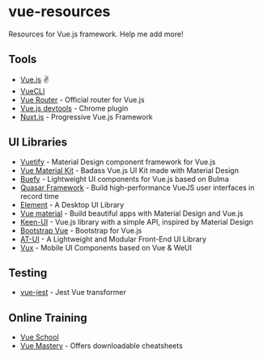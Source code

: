 # vue-resources
Resources for Vue.js framework. Help me add more! 

## Tools
- [Vue.js](https://vuejs.org/) :v:
- [VueCLI](https://cli.vuejs.org/)
- [Vue Router](https://router.vuejs.org/) - Official router for Vue.js
- [Vue.js devtools](https://chrome.google.com/webstore/detail/vuejs-devtools/nhdogjmejiglipccpnnnanhbledajbpd?hl=en) - Chrome plugin
- [Nuxt.js](https://nuxtjs.org/) - Progressive Vue.js Framework

## UI Libraries
- [Vuetify](https://vuetifyjs.com/) - Material Design component framework for Vue.js
- [Vue Material Kit](https://www.creative-tim.com/product/vue-material-kit) - Badass Vue.js UI Kit made with Material Design
- [Buefy](https://buefy.org/) - Lightweight UI components for Vue.js based on Bulma
- [Quasar Framework](https://quasar.dev/) - Build high-performance VueJS user interfaces in record time
- [Element](https://element.eleme.io/) - A Desktop UI Library
- [Vue material](https://vuematerial.io/) - Build beautiful apps with Material Design and Vue.js
- [Keen-UI](https://josephuspaye.github.io/Keen-UI/#/ui-alert) - Vue.js library with a simple API, inspired by Material Design
- [Bootstrap Vue](https://bootstrap-vue.js.org/) - Bootstrap for Vue.js
- [AT-UI](https://at-ui.github.io/at-ui/#/en) - A Lightweight and Modular Front-End UI Library
- [Vux](https://vux.li/) - Mobile UI Components based on Vue & WeUI 

## Testing
- [vue-jest](https://github.com/vuejs/vue-jest) - Jest Vue transformer 

## Online Training
- [Vue School](https://vueschool.io/)
- [Vue Mastery](https://www.vuemastery.com/) - Offers downloadable cheatsheets